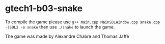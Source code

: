 # gtech1-b03-snake

To compile the game please use `g++ main.cpp MainSDLWindow.cpp snake.cpp -lSDL2 -o snake` then use `./snake` to launch the game.

The game was made by Alexandre Chabre and Thomas Jaffé
